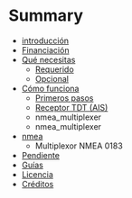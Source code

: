 # Summary

* [introducción](README.md)
* [Financiación](funding.md)
* [Qué necesitas](what_do_you_need.md)
   * [Requerido](required.md)
   * [Opcional](optional.md)
* [Cómo funciona](how_does_it_work.md)
   * [Primeros pasos](getting_started.md)
   * [Receptor TDT (AIS)](sdr_ais.md)
   * nmea_multiplexer
   * nmea_multiplexer
* [nmea](nmea_multiplexer.md)
   * Multiplexor NMEA 0183
* [Pendiente](pendiente.md)
* [Guías](guides.md)
* [Licencia](license.md)
* [Créditos](creditos.md)

